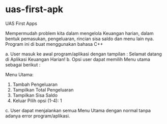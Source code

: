 # uas-first-apk

UAS First Apps

Mempermudah problem kita dalam mengelola Keuangan harian, dalam bentuk pemasukan, pengeluaran, rincian sisa saldo dan menu lain nya.
Program ini di buat menggunakan bahasa C++

a. User masuk ke awal program/aplikasi dengan tampilan : Selamat datang di Aplikasi Keuangan Harian!
b. Opsi user dapat memilih Menu utama sebagai berikut :

Menu Utama:
1. Tambah Pengeluaran
2. Tampilkan Total Pengeluaran
3. Tampilkan Sisa Saldo
4. Keluar
Pilih opsi (1-4): 1

c. User dapat menjalankan semua Menu Utama dengan normal tanpa adanya error program/aplikasi.
